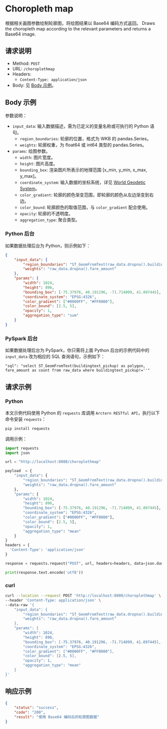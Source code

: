 # Choropleth map

根据相关画图参数绘制轮廓图，将绘图结果以 Base64 编码方式返回。
Draws the choropleth map according to the relevant parameters and returns a Base64 image.

## 请求说明

- Method: `POST`
- URL: `/choroplethmap`
- Headers:
    - `Content-Type: application/json`
- Body: 见 [Body 示例](#Body-示例)。

## Body 示例

参数说明：

- `input_data`: 输入数据描述，需为已定义的变量名称或可执行的 Python 语句。
    - `region_boundaries`: 轮廓的位置，格式为 WKB 的 pandas.Series。
    - `weights`: 轮廓权重，为 float64 或 int64 类型的 pandas.Series。
- `params`: 绘图参数。
    - `width`: 图片宽度。
    - `height`: 图片高度。
    - `bounding_box`: 渲染图片所表示的地理范围 [x_min, y_min, x_max, y_max]。
    - `coordinate_system`: 输入数据的坐标系统，详见 [World Geodetic System](https://en.wikipedia.org/wiki/World_Geodetic_System)。
    - `color_gradient`: 轮廓的颜色渐变范围，即轮廓的颜色从左边渐变到右边。
    - `color_bound`: 轮廓颜色的取值范围，与 `color_gradient` 配合使用。
    - `opacity`: 轮廓的不透明度。
    - `aggregation_type`: 聚合类型。

### Python 后台

如果数据处理后台为 Python，则示例如下：

```json
{
    "input_data": {
        "region_boundaries": "ST_GeomFromText(raw_data.dropna().buildingtext_pickup)",
        "weights": "raw_data.dropna().fare_amount"
    },
    "params": {
        "width": 1024,
        "height": 896,
        "bounding_box": [-75.37976, 40.191296, -71.714099, 41.897445],
        "coordinate_system": "EPSG:4326",
        "color_gradient": ["#0000FF", "#FF0000"],
        "color_bound": [2.5, 5],
        "opacity": 1,
        "aggregation_type": "sum"
    }
}
```

### PySpark 后台

如果数据处理后台为 PySpark，你只需将上面 Python 后台的示例代码中的 `input_data` 改为相应的 SQL 查询语句，示例如下：

```
"sql": "select ST_GeomFromText(buildingtext_pickup) as polygon, fare_amount as count from raw_data where buildingtext_pickup!=''"
```

## 请求示例

### Python

本文示例代码使用 Python 的 `requests` 库调用 `Arctern RESTful API`，执行以下命令安装 `requests`：

```bash
pip install requests
```

调用示例：

```python
import requests
import json

url = "http://localhost:8080/choroplethmap"

payload  = {
    "input_data": {
        "region_boundaries": "ST_GeomFromText(raw_data.dropna().buildingtext_pickup)",
        "weights": "raw_data.dropna().fare_amount"
    },
    "params": {
        "width": 1024,
        "height": 896,
        "bounding_box": [-75.37976, 40.191296, -71.714099, 41.897445],
        "coordinate_system": "EPSG:4326",
        "color_gradient": ["#0000FF", "#FF0000"],
        "color_bound": [2.5, 5],
        "opacity": 1,
        "aggregation_type": "mean"
    }
}
headers = {
  'Content-Type': 'application/json'
}

response = requests.request("POST", url, headers=headers, data=json.dumps(payload))

print(response.text.encode('utf8'))
```

### curl

```bash
curl --location --request POST 'http://localhost:8080/choroplethmap' \
--header 'Content-Type: application/json' \
--data-raw '{
    "input_data": {
        "region_boundaries": "ST_GeomFromText(raw_data.dropna().buildingtext_pickup)",
        "weights": "raw_data.dropna().fare_amount"
    },
    "params": {
        "width": 1024,
        "height": 896,
        "bounding_box": [-75.37976, 40.191296, -71.714099, 41.897445],
        "coordinate_system": "EPSG:4326",
        "color_gradient": ["#0000FF", "#FF0000"],
        "color_bound": [2.5, 5],
        "opacity": 1,
        "aggregation_type": "mean"
    }
}'
```

## 响应示例

```json
{
    "status": "success",
    "code": "200",
    "result": "使用 Base64 编码后的轮廓图数据"
}
```